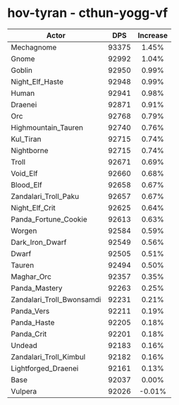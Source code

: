 # hov-tyran - cthun-yogg-vf
| Actor | DPS | Increase |
|---|:---:|:---:|
|Mechagnome|93375|1.45%|
|Gnome|92992|1.04%|
|Goblin|92950|0.99%|
|Night_Elf_Haste|92948|0.99%|
|Human|92941|0.98%|
|Draenei|92871|0.91%|
|Orc|92768|0.79%|
|Highmountain_Tauren|92740|0.76%|
|Kul_Tiran|92715|0.74%|
|Nightborne|92715|0.74%|
|Troll|92671|0.69%|
|Void_Elf|92660|0.68%|
|Blood_Elf|92658|0.67%|
|Zandalari_Troll_Paku|92657|0.67%|
|Night_Elf_Crit|92625|0.64%|
|Panda_Fortune_Cookie|92613|0.63%|
|Worgen|92584|0.59%|
|Dark_Iron_Dwarf|92549|0.56%|
|Dwarf|92505|0.51%|
|Tauren|92494|0.50%|
|Maghar_Orc|92357|0.35%|
|Panda_Mastery|92263|0.25%|
|Zandalari_Troll_Bwonsamdi|92231|0.21%|
|Panda_Vers|92211|0.19%|
|Panda_Haste|92205|0.18%|
|Panda_Crit|92201|0.18%|
|Undead|92183|0.16%|
|Zandalari_Troll_Kimbul|92182|0.16%|
|Lightforged_Draenei|92161|0.13%|
|Base|92037|0.00%|
|Vulpera|92026|-0.01%|
